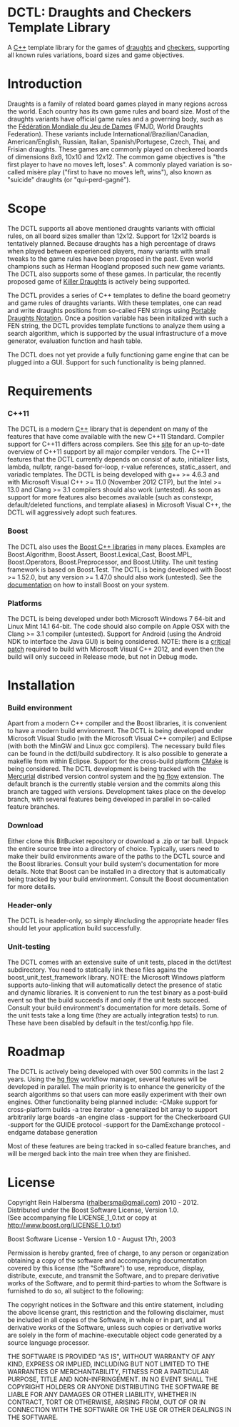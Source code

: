 DCTL: Draughts and Checkers Template Library
============================================

A [C++](isocpp.org) template library for the games of [draughts](http://en.wikipedia.org/wiki/Draughts) and [checkers](http://en.wikipedia.org/wiki/Checkers_(disambiguation)), supporting all known rules variations, board sizes and game objectives.

Introduction
============

Draughts is a family of related board games played in many regions across the world. Each country has its own game rules and board size. Most of the draughts variants have official game rules and a governing body, such as the [Fédération Mondiale du Jeu de Dames](fmjd.org) (FMJD, World Draughts Federation). These variants include International/Brazilian/Canadian, American/English, Russian, Italian, Spanish/Portugese, Czech, Thai, and Frisian draughts. These games are commonly played on checkered boards of dimensions 8x8, 10x10 and 12x12. The common game objectives is "the first player to have no moves left, loses". A commonly played variation is so-called misère play ("first to have no moves left, wins"), also known as "suicide" draughts (or "qui-perd-gagné"). 

Scope
=====

The DCTL supports all above mentioned draughts variants with official rules, on all board sizes smaller than 12x12. Support for 12x12 boards is tentatively planned. Because draughts has a high percentage of draws when played between experienced players, many variants with small tweaks to the game rules have been proposed in the past. Even world champions such as Herman Hoogland proposed such new game variants. The DCTL also supports some of these games. In particular, the recently proposed game of [Killer Draughts](http://www.killerdraughts.org/) is actively being supported.

The DCTL provides a series of C++ templates to define the board geometry and game rules of draughts variants. With these templates, one can read and write draughts positions from so-called FEN strings using [Portable Draughts Notation](http://www.10x10.dse.nl/pdn/introduction.html). Once a position variable has been initalized with such a FEN string, the DCTL provides template functions to analyze them using a search algorithm, which is supported by the usual infrastructure of a move generator, evaluation function and hash table.

The DCTL does not yet provide a fully functioning game engine that can be plugged into a GUI. Support for such functionality is being planned. 

Requirements
============

### C++11

The DCTL is a modern [C++](isocpp.org) library that is dependent on many of the features that have come available with the new C++11 Standard. Compiler support for C++11 differs across compilers. See this [site](http://wiki.apache.org/stdcxx/C%2B%2B0xCompilerSupport) for an up-to-date overview of C++11 support by all major compiler vendors. The C++11 features that the DCTL currently depends on consist of auto, initializer lists, lambda, nullptr, range-based for-loop, r-value references, static_assert, and variadic templates. The DCTL is being developed with g++ >= 4.6.3 and with Microsoft Visual C++ >= 11.0 (November 2012 CTP), but the Intel >= 13.0 and Clang >= 3.1 compilers should also work (untested). As soon as support for more features also becomes available (such as constexpr, default/deleted functions, and template aliases) in Microsoft Visual C++, the DCTL will aggressively adopt such features.

### Boost

The DCTL also uses the [Boost C++ libraries](www.boost.org) in many places. Examples are Boost.Algorithm, Boost.Assert, Boost.Lexical_Cast, Boost.MPL, Boost.Operators, Boost.Preprocessor, and Boost.Utility. The unit testing framework is based on Boost.Test. The DCTL is being developed with Boost >= 1.52.0, but any version >= 1.47.0 should also work (untested). See the [documentation](http://www.boost.org/doc/libs/1_52_0/more/getting_started/) on how to install Boost on your system.

### Platforms

The DCTL is being developed under both Microsoft Windows 7 64-bit and Linux Mint 14.1 64-bit. The code should also compile on Apple OSX with the Clang >= 3.1 compiler (untested). Support for Android (using the Android NDK to interface the Java GUI) is being considered. NOTE: there is a [critical patch](http://laatste.info/bb3/viewtopic.php?f=53&t=3910&start=14) required to build with Microsoft Visual C++ 2012, and even then the build will only succeed in Release mode, but not in Debug mode.

Installation
============

### Build environment

Apart from a modern C++ compiler and the Boost libraries, it is convenient to have a modern build environment. The DCTL is being developed under Microsoft Visual Studio (with the Microsoft Visual C++ compiler) and Eclipse (with both the MinGW and Linux gcc compilers). The necessary build files can be found in the dctl/build subdirectory. It is also possible to generate a makefile from within Eclipse. Support for the cross-build platform [CMake](http://cmake.org/) is being considered. The DCTL development is being tracked with the [Mercurial](http://hginit.com/) distribed version control system and the [hg flow](https://bitbucket.org/yujiewu/hgflow/wiki/Home) extension. The default branch is the currently stable version and the commits along this branch are tagged with versions. Development takes place on the develop branch, with several features being developed in parallel in so-called feature branches.

### Download

Either clone this BitBucket repository or download a .zip or tar ball. Unpack the entire source tree into a directory of choice. Typically, users need to make their build environments aware of the paths to the DCTL source and the Boost libraries. Consult your build system's documentation for more details. Note that Boost can be installed in a directory that is automatically being tracked by your build environment. Consult the Boost documentation for more details.

### Header-only

The DCTL is header-only, so simply #including the appropriate header files should let your application build successfully.

### Unit-testing

The DCTL comes with an extensive suite of unit tests, placed in the dctl/test subdirectory. You need to statically link these files agains the boost_unit_test_framework library.  NOTE: the Microsoft Windows platform supports auto-linking that will automatically detect the presence of static and dynamic libraries. It is convenient to run the test binary as a post-build event so that the build succeeds if and only if the unit tests succeed. Consult your build environment's documentation for more details. Some of the unit tests take a long time (they are actually integration tests) to run. These have been disabled by default in the test/config.hpp file.

Roadmap
=======

The DCTL is actively being developed with over 500 commits in the last 2 years. Using the [hg flow](https://bitbucket.org/yujiewu/hgflow/wiki/Home) workflow manager, several features will be developed in parallel. The main priority is to enhance the genericity of the search algorithms so that users can more easily experiment with their own engines. Other functionality being planned include:
-CMake support for cross-platform builds
-a tree iterator
-a generalized bit array to support arbitrarily large boards
-an engine class
-support for the Checkerboard GUI
-support for the GUIDE protocol
-support for the DamExchange protocol
-endgame database generation

Most of these features are being tracked in so-called feature branches, and will be merged back into the main tree when they are finished.

License
=======

Copyright Rein Halbersma (rhalbersma@gmail.com) 2010 - 2012.   
Distributed under the Boost Software License, Version 1.0.   
(See accompanying file LICENSE_1_0.txt or copy at http://www.boost.org/LICENSE_1_0.txt)
	
Boost Software License - Version 1.0 - August 17th, 2003

Permission is hereby granted, free of charge, to any person or organization
obtaining a copy of the software and accompanying documentation covered by
this license (the "Software") to use, reproduce, display, distribute,
execute, and transmit the Software, and to prepare derivative works of the
Software, and to permit third-parties to whom the Software is furnished to
do so, all subject to the following:

The copyright notices in the Software and this entire statement, including
the above license grant, this restriction and the following disclaimer,
must be included in all copies of the Software, in whole or in part, and
all derivative works of the Software, unless such copies or derivative
works are solely in the form of machine-executable object code generated by
a source language processor.

THE SOFTWARE IS PROVIDED "AS IS", WITHOUT WARRANTY OF ANY KIND, EXPRESS OR
IMPLIED, INCLUDING BUT NOT LIMITED TO THE WARRANTIES OF MERCHANTABILITY,
FITNESS FOR A PARTICULAR PURPOSE, TITLE AND NON-INFRINGEMENT. IN NO EVENT
SHALL THE COPYRIGHT HOLDERS OR ANYONE DISTRIBUTING THE SOFTWARE BE LIABLE
FOR ANY DAMAGES OR OTHER LIABILITY, WHETHER IN CONTRACT, TORT OR OTHERWISE,
ARISING FROM, OUT OF OR IN CONNECTION WITH THE SOFTWARE OR THE USE OR OTHER
DEALINGS IN THE SOFTWARE.